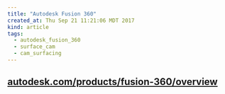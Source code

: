 ```yaml
---
title: "Autodesk Fusion 360"
created_at: Thu Sep 21 11:21:06 MDT 2017
kind: article
tags:
  - autodesk_fusion_360
  - surface_cam
  - cam_surfacing
---
```


<h2>
  <a href="https://www.autodesk.com/products/fusion-360/overview" target="_blank">autodesk.com/products/fusion-360/overview</a>
</h2>

<!--
html boilerplate
<a href="" target="_blank"></a>
<a name=""></a>
<img src="" width="400px">
<ul>
  <li></li>
</ul>
<pre>
</pre>
<pre><code>
</code></pre>
<math xmlns='http://www.w3.org/1998/Math/MathML' display='block'>
</math>
-->
